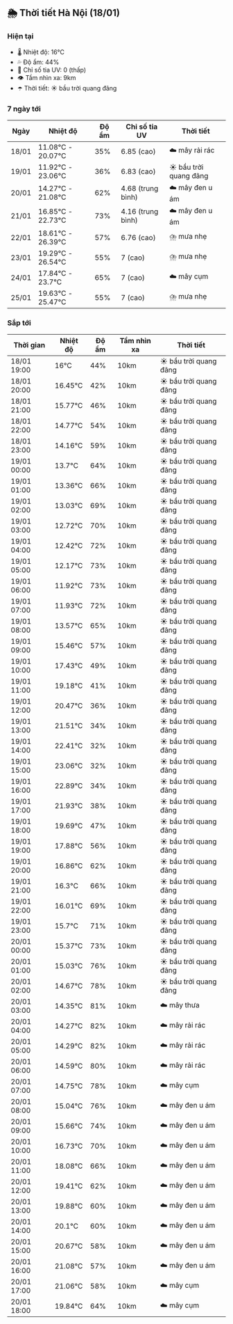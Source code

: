 ## 🌦️ Thời tiết Hà Nội (18/01)

### Hiện tại

- 🌡️ Nhiệt độ: 16℃
- 💦 Độ ẩm: 44%
- 🌟 Chỉ số tia UV: 0 (thấp)
- 👁️ Tầm nhìn xa: 9km
- ☂️ Thời tiết: ☀️ bầu trời quang đãng

### 7 ngày tới

| Ngày | Nhiệt độ | Độ ẩm | Chỉ số tia UV | Thời tiết |
| --- | --- | --- | --- | --- |
| 18/01 | 11.08℃ - 20.07℃ | 35% | 6.85 (cao) | ☁️ mây rải rác |
| 19/01 | 11.92℃ - 23.06℃ | 36% | 6.83 (cao) | ☀️ bầu trời quang đãng |
| 20/01 | 14.27℃ - 21.08℃ | 62% | 4.68 (trung bình) | ☁️ mây đen u ám |
| 21/01 | 16.85℃ - 22.73℃ | 73% | 4.16 (trung bình) | ☁️ mây đen u ám |
| 22/01 | 18.61℃ - 26.39℃ | 57% | 6.76 (cao) | ⛈️ mưa nhẹ |
| 23/01 | 19.29℃ - 26.54℃ | 55% | 7 (cao) | ⛈️ mưa nhẹ |
| 24/01 | 17.84℃ - 23.7℃ | 65% | 7 (cao) | ☁️ mây cụm |
| 25/01 | 19.63℃ - 25.47℃ | 55% | 7 (cao) | ⛈️ mưa nhẹ |

### Sắp tới

| Thời gian | Nhiệt độ | Độ ẩm | Tầm nhìn xa | Thời tiết |
| --- | --- | --- | --- | --- |
| 18/01 19:00 | 16℃ | 44% | 10km | ☀️ bầu trời quang đãng |
| 18/01 20:00 | 16.45℃ | 42% | 10km | ☀️ bầu trời quang đãng |
| 18/01 21:00 | 15.77℃ | 46% | 10km | ☀️ bầu trời quang đãng |
| 18/01 22:00 | 14.77℃ | 54% | 10km | ☀️ bầu trời quang đãng |
| 18/01 23:00 | 14.16℃ | 59% | 10km | ☀️ bầu trời quang đãng |
| 19/01 00:00 | 13.7℃ | 64% | 10km | ☀️ bầu trời quang đãng |
| 19/01 01:00 | 13.36℃ | 66% | 10km | ☀️ bầu trời quang đãng |
| 19/01 02:00 | 13.03℃ | 69% | 10km | ☀️ bầu trời quang đãng |
| 19/01 03:00 | 12.72℃ | 70% | 10km | ☀️ bầu trời quang đãng |
| 19/01 04:00 | 12.42℃ | 72% | 10km | ☀️ bầu trời quang đãng |
| 19/01 05:00 | 12.17℃ | 73% | 10km | ☀️ bầu trời quang đãng |
| 19/01 06:00 | 11.92℃ | 73% | 10km | ☀️ bầu trời quang đãng |
| 19/01 07:00 | 11.93℃ | 72% | 10km | ☀️ bầu trời quang đãng |
| 19/01 08:00 | 13.57℃ | 65% | 10km | ☀️ bầu trời quang đãng |
| 19/01 09:00 | 15.46℃ | 57% | 10km | ☀️ bầu trời quang đãng |
| 19/01 10:00 | 17.43℃ | 49% | 10km | ☀️ bầu trời quang đãng |
| 19/01 11:00 | 19.18℃ | 41% | 10km | ☀️ bầu trời quang đãng |
| 19/01 12:00 | 20.47℃ | 36% | 10km | ☀️ bầu trời quang đãng |
| 19/01 13:00 | 21.51℃ | 34% | 10km | ☀️ bầu trời quang đãng |
| 19/01 14:00 | 22.41℃ | 32% | 10km | ☀️ bầu trời quang đãng |
| 19/01 15:00 | 23.06℃ | 32% | 10km | ☀️ bầu trời quang đãng |
| 19/01 16:00 | 22.89℃ | 34% | 10km | ☀️ bầu trời quang đãng |
| 19/01 17:00 | 21.93℃ | 38% | 10km | ☀️ bầu trời quang đãng |
| 19/01 18:00 | 19.69℃ | 47% | 10km | ☀️ bầu trời quang đãng |
| 19/01 19:00 | 17.88℃ | 56% | 10km | ☀️ bầu trời quang đãng |
| 19/01 20:00 | 16.86℃ | 62% | 10km | ☀️ bầu trời quang đãng |
| 19/01 21:00 | 16.3℃ | 66% | 10km | ☀️ bầu trời quang đãng |
| 19/01 22:00 | 16.01℃ | 69% | 10km | ☀️ bầu trời quang đãng |
| 19/01 23:00 | 15.7℃ | 71% | 10km | ☀️ bầu trời quang đãng |
| 20/01 00:00 | 15.37℃ | 73% | 10km | ☀️ bầu trời quang đãng |
| 20/01 01:00 | 15.03℃ | 76% | 10km | ☀️ bầu trời quang đãng |
| 20/01 02:00 | 14.67℃ | 78% | 10km | ☀️ bầu trời quang đãng |
| 20/01 03:00 | 14.35℃ | 81% | 10km | ☁️ mây thưa |
| 20/01 04:00 | 14.27℃ | 82% | 10km | ☁️ mây rải rác |
| 20/01 05:00 | 14.29℃ | 82% | 10km | ☁️ mây rải rác |
| 20/01 06:00 | 14.59℃ | 80% | 10km | ☁️ mây rải rác |
| 20/01 07:00 | 14.75℃ | 78% | 10km | ☁️ mây cụm |
| 20/01 08:00 | 15.04℃ | 76% | 10km | ☁️ mây đen u ám |
| 20/01 09:00 | 15.66℃ | 74% | 10km | ☁️ mây đen u ám |
| 20/01 10:00 | 16.73℃ | 70% | 10km | ☁️ mây đen u ám |
| 20/01 11:00 | 18.08℃ | 66% | 10km | ☁️ mây đen u ám |
| 20/01 12:00 | 19.41℃ | 62% | 10km | ☁️ mây đen u ám |
| 20/01 13:00 | 19.88℃ | 60% | 10km | ☁️ mây đen u ám |
| 20/01 14:00 | 20.1℃ | 60% | 10km | ☁️ mây đen u ám |
| 20/01 15:00 | 20.67℃ | 58% | 10km | ☁️ mây đen u ám |
| 20/01 16:00 | 21.08℃ | 57% | 10km | ☁️ mây đen u ám |
| 20/01 17:00 | 21.06℃ | 58% | 10km | ☁️ mây cụm |
| 20/01 18:00 | 19.84℃ | 64% | 10km | ☁️ mây cụm |
